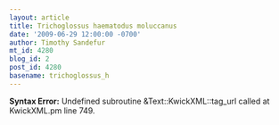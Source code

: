 ```yaml
---
layout: article
title: Trichoglossus haematodus moluccanus
date: '2009-06-29 12:00:00 -0700'
author: Timothy Sandefur
mt_id: 4280
blog_id: 2
post_id: 4280
basename: trichoglossus_h
---
```

<p><strong>Syntax Error:</strong> Undefined subroutine &Text::KwickXML::tag_url called at KwickXML.pm line 749.
</p>
